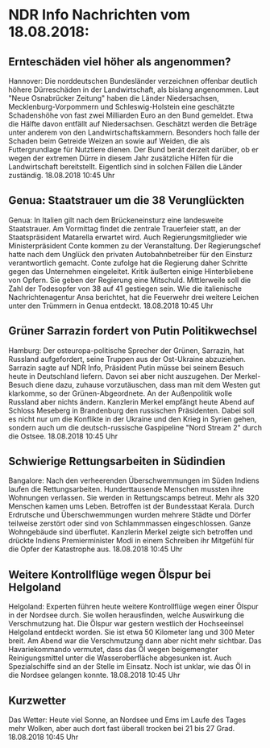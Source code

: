 # NDR Info Nachrichten vom 18.08.2018:


## Ernteschäden viel höher als angenommen?
Hannover: Die norddeutschen Bundesländer verzeichnen offenbar deutlich höhere Dürreschäden in der Landwirtschaft, als bislang angenommen. Laut "Neue Osnabrücker Zeitung" haben die Länder Niedersachsen, Mecklenburg-Vorpommern und Schleswig-Holstein eine geschätzte Schadenshöhe von fast zwei Milliarden Euro an den Bund gemeldet. Etwa die Hälfte davon entfällt auf Niedersachsen. Geschätzt werden die Beträge unter anderem von den Landwirtschaftskammern. Besonders hoch falle der Schaden beim Getreide Weizen an sowie auf Weiden, die als Futtergrundlage für Nutztiere dienen. Der Bund berät derzeit darüber, ob er wegen der extremen Dürre in diesem Jahr zusätzliche Hilfen für die Landwirtschaft bereitstellt. Eigentlich sind in solchen Fällen die Länder zuständig. 18.08.2018 10:45 Uhr 

## Genua: Staatstrauer um die 38 Verunglückten
Genua: In Italien gilt nach dem Brückeneinsturz eine landesweite Staatstrauer. Am Vormittag findet die zentrale Trauerfeier statt, an der Staatspräsident Matarella erwartet wird. Auch Regierungsmitglieder wie Ministerpräsident Conte kommen zu der Veranstaltung. Der Regierungschef hatte nach dem Unglück den privaten Autobahnbetreiber für den Einsturz verantwortlich gemacht. Conte zufolge hat die Regierung daher Schritte gegen das Unternehmen eingeleitet. Kritik äußerten einige Hinterbliebene von Opfern. Sie geben der Regierung eine Mitschuld. Mittlerweile soll die Zahl der Todesopfer von 38 auf 41 gestiegen sein. Wie die italienische Nachrichtenagentur Ansa berichtet, hat die Feuerwehr drei weitere Leichen unter den Trümmern in Genua entdeckt. 18.08.2018 10:45 Uhr 

## Grüner Sarrazin fordert von Putin Politikwechsel
Hamburg:	Der osteuropa-politische Sprecher der Grünen, Sarrazin, hat Russland aufgefordert, seine Truppen aus der Ost-Ukraine abzuziehen. Sarrazin sagte auf NDR Info, Präsident Putin müsse bei seinem Besuch heute in Deutschland liefern. Davon sei aber nicht auszugehen. Der Merkel-Besuch diene dazu, zuhause vorzutäuschen, dass man mit dem Westen gut klarkomme, so der Grünen-Abgeordnete. An der Außenpolitik wolle Russland aber nichts ändern. Kanzlerin Merkel empfängt heute Abend auf Schloss Meseberg in Brandenburg den russischen Präsidenten. Dabei soll es nicht nur um die Konflikte in der Ukraine und den Krieg in Syrien gehen, sondern auch um die deutsch-russische Gaspipeline "Nord Stream 2" durch die Ostsee. 18.08.2018 10:45 Uhr 

## Schwierige Rettungsarbeiten in Südindien
Bangalore: Nach den verheerenden Überschwemmungen im Süden Indiens laufen die Rettungsarbeiten. Hunderttausende Menschen mussten ihre Wohnungen verlassen. Sie werden in Rettungscamps betreut. Mehr als 320 Menschen kamen ums Leben. Betroffen ist der Bundesstaat Kerala. Durch Erdrutsche und Überschwemmungen wurden mehrere Städte und Dörfer teilweise zerstört oder sind von Schlammmassen eingeschlossen. Ganze Wohngebäude sind überflutet. Kanzlerin Merkel zeigte sich betroffen und drückte Indiens Premierminister Modi in einem Schreiben ihr Mitgefühl für die Opfer der Katastrophe aus. 18.08.2018 10:45 Uhr 

## Weitere Kontrollflüge wegen Ölspur bei Helgoland
Helgoland:	Experten führen heute weitere Kontrollflüge wegen einer Ölspur in der Nordsee durch. Sie wollen herausfinden, welche Auswirkung die Verschmutzung hat. Die Ölspur war gestern westlich der Hochseeinsel Helgoland entdeckt worden. Sie ist etwa 50 Kilometer lang und 300 Meter breit. Am Abend war die Verschmutzung dann aber nicht mehr sichtbar. Das Havariekommando vermutet, dass das Öl wegen beigemengter Reinigungsmittel unter die Wasseroberfläche abgesunken ist. Auch Spezialschiffe sind an der Stelle im Einsatz. Noch ist unklar, wie das Öl in die Nordsee gelangen konnte. 18.08.2018 10:45 Uhr 

## Kurzwetter
Das Wetter: Heute viel Sonne, an Nordsee und Ems im Laufe des Tages mehr Wolken, aber auch dort fast überall trocken bei 21 bis 27 Grad. 18.08.2018 10:45 Uhr 
